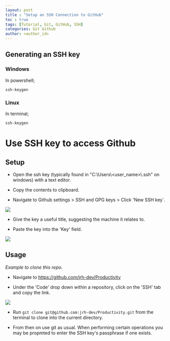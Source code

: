 ```yaml
---
layout: post
title : "Setup an SSH Connection to GitHub"
toc : true
tags: [Tutorial, Git, GitHub, SSH]
categories: Git Github
author: <author_id>
---
```


<!-- insert intro -->

## Generating an SSH key

### Windows

In powershell;

```
ssh-keygen
```

### Linux

In terminal;

```
ssh-keygen
```

# Use SSH key to access Github

## Setup
* Open the ssh key (typically found in "C:\\Users\\<user_name>\\.ssh" on windows) with a text editor. 

* Copy the contents to clipboard.

* Navigate to Github settings > SSH and GPG keys > Click 'New SSH key`.

![](img/github1.png)

* Give the key a useful title, suggesting the machine it relates to.

* Paste the key into the 'Key' field.

![](img/github2.png)

## Usage

*Example to clone this repo.*

* Navigate to https://github.com/jrh-dev/Productivity

* Under the 'Code' drop down within a repository, click on the 'SSH' tab and copy the link.

![](img/github3.png)

* Run `git clone git@github.com:jrh-dev/Productivity.git` from the terminal to clone into the current directory.

* From then on use git as usual. When performing certain operations you may be propmted to enter the SSH key's passphrase if one exists.